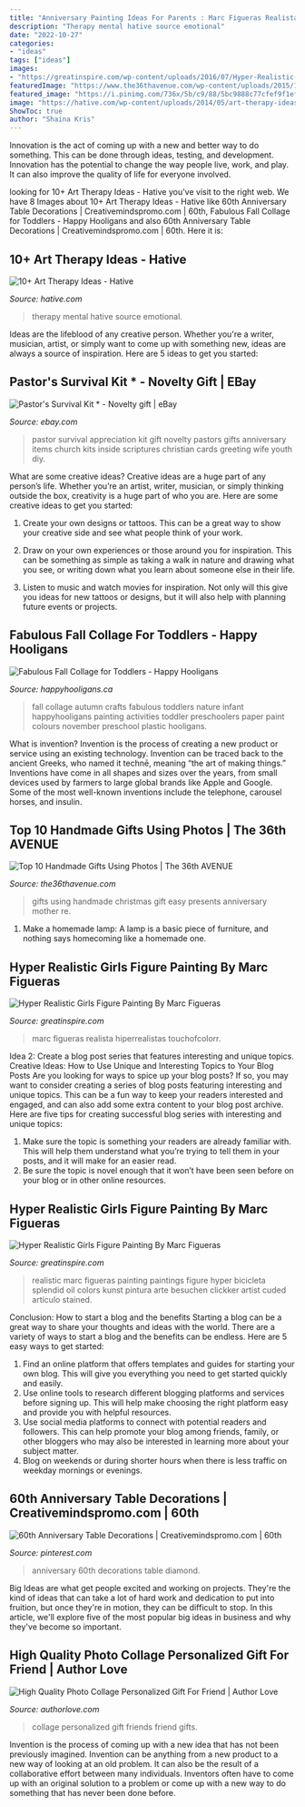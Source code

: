 ```yaml
---
title: "Anniversary Painting Ideas For Parents : Marc Figueras Realista Hiperrealistas Touchofcolorr"
description: "Therapy mental hative source emotional"
date: "2022-10-27"
categories:
- "ideas"
tags: ["ideas"]
images:
- "https://greatinspire.com/wp-content/uploads/2016/07/Hyper-Realistic-Girls-Figure-Painting-By-Marc-Figueras-3.jpg"
featuredImage: "https://www.the36thavenue.com/wp-content/uploads/2015/11/clock4.jpg"
featured_image: "https://i.pinimg.com/736x/5b/c9/88/5bc9888c77cfef9f1ef4d01f3e0ce378.jpg"
image: "https://hative.com/wp-content/uploads/2014/05/art-therapy-ideas/12-art-therapy-ideas.jpg"
ShowToc: true
author: "Shaina Kris"
---
```



Innovation is the act of coming up with a new and better way to do something. This can be done through ideas, testing, and development. Innovation has the potential to change the way people live, work, and play. It can also improve the quality of life for everyone involved.

	

		
looking for 10+ Art Therapy Ideas - Hative you've visit to the right web. We have 8 Images about 10+ Art Therapy Ideas - Hative like 60th Anniversary Table Decorations | Creativemindspromo.com | 60th, Fabulous Fall Collage for Toddlers - Happy Hooligans and also 60th Anniversary Table Decorations | Creativemindspromo.com | 60th. Here it is:
		
    
## 10+ Art Therapy Ideas - Hative

<img loading=lazy src="https://hative.com/wp-content/uploads/2014/05/art-therapy-ideas/12-art-therapy-ideas.jpg" onerror="this.onerror=null;this.src='https://tse1.mm.bing.net/th?id=OIP.7hIxjGXegd7aaFnlzaj2qAAAAA&amp;pid=15.1';" alt="10+ Art Therapy Ideas - Hative">

_Source: hative.com_

>therapy mental hative source emotional. 

	

Ideas are the lifeblood of any creative person. Whether you're a writer, musician, artist, or simply want to come up with something new, ideas are always a source of inspiration. Here are 5 ideas to get you started: 

    
## Pastor&#039;s Survival Kit * - Novelty Gift | EBay

<img loading=lazy src="http://i.ebayimg.com/images/i/310367984926-0-1/s-l1000.jpg" onerror="this.onerror=null;this.src='https://tse4.mm.bing.net/th?id=OIP.-HAk8sSUoEO2X1wwSLPHkAHaLp&amp;pid=15.1';" alt="Pastor&#039;s Survival Kit * - Novelty gift | eBay">

_Source: ebay.com_

>pastor survival appreciation kit gift novelty pastors gifts anniversary items church kits inside scriptures christian cards greeting wife youth diy. 

	

What are some creative ideas?
Creative ideas are a huge part of any person’s life. Whether you’re an artist, writer, musician, or simply thinking outside the box, creativity is a huge part of who you are. Here are some creative ideas to get you started:
1. Create your own designs or tattoos. This can be a great way to show your creative side and see what people think of your work.

2. Draw on your own experiences or those around you for inspiration. This can be something as simple as taking a walk in nature and drawing what you see, or writing down what you learn about someone else in their life.

3. Listen to music and watch movies for inspiration. Not only will this give you ideas for new tattoos or designs, but it will also help with planning future events or projects.


    
## Fabulous Fall Collage For Toddlers - Happy Hooligans

<img loading=lazy src="https://happyhooligans.ca/wp-content/uploads/2011/09/img_0887.jpg" onerror="this.onerror=null;this.src='https://tse4.mm.bing.net/th?id=OIP.d-bpiROLrUMga84dK056hAAAAA&amp;pid=15.1';" alt="Fabulous Fall Collage for Toddlers - Happy Hooligans">

_Source: happyhooligans.ca_

>fall collage autumn crafts fabulous toddlers nature infant happyhooligans painting activities toddler preschoolers paper paint colours november preschool plastic hooligans. 

	

What is invention?
Invention is the process of creating a new product or service using an existing technology. Invention can be traced back to the ancient Greeks, who named it technē, meaning “the art of making things.” Inventions have come in all shapes and sizes over the years, from small devices used by farmers to large global brands like Apple and Google. Some of the most well-known inventions include the telephone, carousel horses, and insulin.

    
## Top 10 Handmade Gifts Using Photos | The 36th AVENUE

<img loading=lazy src="https://www.the36thavenue.com/wp-content/uploads/2015/11/clock4.jpg" onerror="this.onerror=null;this.src='https://tse2.mm.bing.net/th?id=OIP.stVT5IQAIPJC0Avq3vEKyQHaLH&amp;pid=15.1';" alt="Top 10 Handmade Gifts Using Photos | The 36th AVENUE">

_Source: the36thavenue.com_

>gifts using handmade christmas gift easy presents anniversary mother re. 

	

1. Make a homemade lamp: A lamp is a basic piece of furniture, and nothing says homecoming like a homemade one.

    
## Hyper Realistic Girls Figure Painting By Marc Figueras

<img loading=lazy src="https://www.greatinspire.com/wp-content/uploads/2016/07/Hyper-Realistic-Girls-Figure-Painting-By-Marc-Figueras-25-768x1538.jpg" onerror="this.onerror=null;this.src='https://tse2.mm.bing.net/th?id=OIP.hCxppu2FtJybNjTjHb223gHaO1&amp;pid=15.1';" alt="Hyper Realistic Girls Figure Painting By Marc Figueras">

_Source: greatinspire.com_

>marc figueras realista hiperrealistas touchofcolorr. 

	

Idea 2: Create a blog post series that features interesting and unique topics.
Creative Ideas: How to Use Unique and Interesting Topics to Your Blog Posts 
Are you looking for ways to spice up your blog posts? If so, you may want to consider creating a series of blog posts featuring interesting and unique topics. This can be a fun way to keep your readers interested and engaged, and can also add some extra content to your blog post archive. Here are five tips for creating successful blog series with interesting and unique topics:

1. Make sure the topic is something your readers are already familiar with. This will help them understand what you’re trying to tell them in your posts, and it will make for an easier read.
2. Be sure the topic is novel enough that it won’t have been seen before on your blog or in other online resources.

    
## Hyper Realistic Girls Figure Painting By Marc Figueras

<img loading=lazy src="https://greatinspire.com/wp-content/uploads/2016/07/Hyper-Realistic-Girls-Figure-Painting-By-Marc-Figueras-3.jpg" onerror="this.onerror=null;this.src='https://tse2.mm.bing.net/th?id=OIP.-Svs-HGhtGDnuq2SUO8ywgHaL4&amp;pid=15.1';" alt="Hyper Realistic Girls Figure Painting By Marc Figueras">

_Source: greatinspire.com_

>realistic marc figueras painting paintings figure hyper bicicleta splendid oil colors kunst pintura arte besuchen clickker artist cuded artículo stained. 

	

Conclusion: How to start a blog and the benefits
Starting a blog can be a great way to share your thoughts and ideas with the world. There are a variety of ways to start a blog and the benefits can be endless. Here are 5 easy ways to get started:
1. Find an online platform that offers templates and guides for starting your own blog. This will give you everything you need to get started quickly and easily.
2. Use online tools to research different blogging platforms and services before signing up. This will help make choosing the right platform easy and provide you with helpful resources.
3. Use social media platforms to connect with potential readers and followers. This can help promote your blog among friends, family, or other bloggers who may also be interested in learning more about your subject matter.
4. Blog on weekends or during shorter hours when there is less traffic on weekday mornings or evenings.

    
## 60th Anniversary Table Decorations | Creativemindspromo.com | 60th

<img loading=lazy src="https://i.pinimg.com/736x/5b/c9/88/5bc9888c77cfef9f1ef4d01f3e0ce378.jpg" onerror="this.onerror=null;this.src='https://tse2.mm.bing.net/th?id=OIP.cKogZchPxbXWQ-H1dh_WCwHaJ3&amp;pid=15.1';" alt="60th Anniversary Table Decorations | Creativemindspromo.com | 60th">

_Source: pinterest.com_

>anniversary 60th decorations table diamond. 

	

Big Ideas are what get people excited and working on projects. They're the kind of ideas that can take a lot of hard work and dedication to put into fruition, but once they're in motion, they can be difficult to stop. In this article, we'll explore five of the most popular big ideas in business and why they've become so important.

    
## High Quality Photo Collage Personalized Gift For Friend | Author Love

<img loading=lazy src="https://www.authorlove.com/wp-content/uploads/2019/01/friends.jpg" onerror="this.onerror=null;this.src='https://tse1.mm.bing.net/th?id=OIP.RcnxxI5Agpnv19jeAYFC9AHaKe&amp;pid=15.1';" alt="High Quality Photo Collage Personalized Gift For Friend | Author Love">

_Source: authorlove.com_

>collage personalized gift friends friend gifts. 

	

Invention is the process of coming up with a new idea that has not been previously imagined. Invention can be anything from a new product to a new way of looking at an old problem. It can also be the result of a collaborative effort between many individuals. Inventors often have to come up with an original solution to a problem or come up with a new way to do something that has never been done before.

